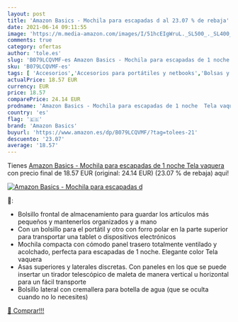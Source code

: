 ```yaml
---
layout: post
title: 'Amazon Basics - Mochila para escapadas d al 23.07 % de rebaja'
date: 2021-06-14 09:11:55
image: 'https://m.media-amazon.com/images/I/51hcEIgWruL._SL500_._SL400_.jpg'
comments: true
category: ofertas
author: 'tole.es'
slug: 'B079LCQVMF-es Amazon Basics - Mochila para escapadas de 1 noche Tela...'
sku: 'B079LCQVMF-es'
tags: [ 'Accesorios','Accesorios para portátiles y netbooks','Bolsas y fundas para portátiles y netbooks','Equipaje','Informática','Mochilas','Mochilas para portátiles y netbooks','Mochilas tipo casual','amazon basics','mochila', ]
actualPrice: 18.57 EUR
currency: EUR
price: 18.57
comparePrice: 24.14 EUR
prodname: 'Amazon Basics - Mochila para escapadas de 1 noche  Tela vaquera'
country: 'es'
flag: '🇪🇸'
brand: 'Amazon Basics'
buyurl: 'https://www.amazon.es/dp/B079LCQVMF/?tag=tolees-21'
descuento: '23.07'
average: '18.57'
---
```


Tienes [Amazon Basics - Mochila para escapadas de 1 noche  Tela vaquera](https://www.amazon.es/dp/B079LCQVMF/?tag=tolees-21) con precio final de  18.57 EUR (original: 24.14 EUR) (23.07 %  de rebaja) aqui!

[![Amazon Basics - Mochila para escapadas d](https://m.media-amazon.com/images/I/51hcEIgWruL._SL500_._SL400_.jpg)](https://www.amazon.es/dp/B079LCQVMF/?tag=tolees-21)

🔎:

- Bolsillo frontal de almacenamiento para guardar los artículos más pequeños y mantenerlos organizados y a mano
- Con un bolsillo para el portátil y otro con forro polar en la parte superior para transportar una tablet o dispositivos electrónicos
- Mochila compacta con cómodo panel trasero totalmente ventilado y acolchado, perfecta para escapadas de 1 noche. Elegante color Tela vaquera
- Asas superiores y laterales discretas. Con paneles en los que se puede insertar un tirador telescópico de maleta de manera vertical u horizontal para un fácil transporte
- Bolsillo lateral con cremallera para botella de agua (que se oculta cuando no lo necesites)

[🛒 Comprar!!!](https://www.amazon.es/dp/B079LCQVMF/?tag=tolees-21)
